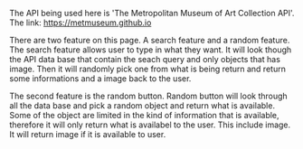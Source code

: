 The API being used here is 'The Metropolitan Museum of Art Collection API'.
The link:
https://metmuseum.github.io

There are two feature on this page. A search feature and a random feature.
The search feature allows user to type in what they want. It will look though the API data base that contain the seach query and only objects that has image. Then it will randomly pick one from what is being return and return some informations and a image back to the user. 

The second feature is the random button. Random button will look through all the data base and pick a random object and return what is available. Some of the object are limited in the kind of information that is available, therefore it will only return what is availabel to the user. This include image. It will return image if it is available to user.
